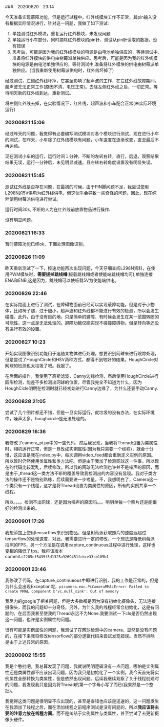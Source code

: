 ###　20200820　23:14

今天准备实现蔽障功能，但是运行过程中，红外线模块工作不正常，其pin输入没有根据实际情况进行，针对这一问题，我做了如下测试:

1. 单独测试红外模块，重复运行红外模块，未发现问题
2. 单独运行小车部分，同时摘除红外模块的pin针，测试从pin针读取的数据，没有错误
3. 思考后，可能是因为我的红外线模块的电源是由电池单独供应的，等待测试中,准备将红外模块的供电由树莓派单独供应。思考后，可能是因为我的红外线模块的电源是由电池单独供应的，等待测试中,准备将红外模块的供电由树莓派单独供应。(当我重新使用树莓派供电时，红外线坏掉了)

经过测试，左侧红外线坏掉，它甚至影响了超声波的工作，在左红外线故障期间，超声波无法正常工作(原因不清，电压正常)。去除左侧红外线之后，一切正常。等待明天新的红外线到达，重新测试。

将左侧红外线去掉，在实验情况下，红外线，超声波和小车配合正常(未实际环境运行)

### 20200821 15:06

经过昨天的问题，我觉得有必要编写测试模块对各个模块进行测试，现在进行小车的测试，在昨天，小车除了红外线模块有问题，小车速度在逐渐改变，直至最后不再运动。

现在测试小车的运行，运行时间１分钟，不断的左转右转，直行，后退，观察结果
结果无误，运行一分钟后，未见明显减速。且左转右转角度设置没有明显失误。


### 20200821 15:45

测试红外线是否存在问题，在最初的时候，由于PIN脚问题不足，我尝试使用L298N的5V供电为红外线供电，但这似乎会导致一些奇怪的问题，因此，现在纯粹使用树莓派供电进行尝试。

运行时间30s, 不断的人为在红外线前放置物品进行操作.

没有明显问题。

### 20200821 16:33

暂时蔽障功能已经ok，下面处理图像识别。

### 20200826 11:09

昨天重新测试了一下，控速功能再次出现问题，今天仔细查阅L298N资料，在使用PWM模块时，**需要拔掉跳线帽**(板载跳线帽或者使能端跳线帽均可),单独连接ENA和ENB,这是因为，跳线帽可以使板载5V为使能端供电。

### 20200826 22:46

在实际路面上进行了测试，在障碍物面前已经可以实现蔽障功能，但是对于小物体，比如椅子腿，过于细小，超声波和红外线都不能进行有效的检测，所以会发生碰撞。此外，由于没有目的地，只是简单的避障，有时候会发生在某一范围转圈的可能性，这一点是无法处理的。避障功能仅能实现不碰撞障碍物，但是转向等还没有进行有效的设置。

### 20200827 10:23

开始实现图像识别功能用于追随某物体进行处理。想要识别网球来进行跟踪处理，但是尝试了HoughCircle和HSV两种方式，都得不到较好的结果。HoughCircle对网球的检测也太垃圾了吧。我服了。

在后面的操作，我使用了高斯滤波，Canny边缘检测，然后使用HoughCircle进行圆形检测，能差不多检测出网球的位置，尽管我完全不知道为什么，因为HoughCicle明明在检测时就已经初始进行Canny边缘了，为什么还要手动Canny.

### 20200828 21:05

尝试了几个图片都还不错，但是一旦实际运行，就垃圾的没有办法，在实际环境中，噪声太多，houghcircle是无法处理的。

### 20200829 16:36

我修改了camera_pi.py中的一些代码，然后我发现，当我将Thread设置为类属性时，相机运行正常，但是一旦改成实例属性(因为我只需要一个线程)，就会十分慢，这应该是我在index.py中，每次调用video_feed都会重新定义实例的原因。所以暂时仍然使用类属性和类方法吧。但是由于我加了检测网球这一件事。所以现在的代码比较混乱，后续修改。所以我的网球无法检测也许并不是噪声的原因，而是由于_thread这一类方法不断的覆盖导致我检测出的内容没有显现。我对于类方法的操作还不是特别熟练，后续需要进一步考量。不，我想明白了，Camera这一个类只有一个线程，这才是将Thread设置为类属性的原因，所有的实例共享一个线程。

所以。。。。检测不出网球，还是因为噪声的原因吗。。。明明单独一个照片还是能很好的检测出来的。


### 20200901 17:26

我想添加上使用tensorflow来识别物品，但是树莓派获取照片的速度远超过tensorflow的处理速度，对此，我需要进行一定的修改，一个想法是降低树莓派拍照的FPS，另一个方法是在调用capture_continuous过程中进行处理，这样也变相的降低了fps。我将该版本commit.`c2205ef5435f5d1325a9269451fcbce33cb185b1`

### 20200901 23:46

我修改了代码，在capture_continueous中即进行识别，我的工作是正常的，但是为什么会出现Exception呢，`picamera.exc.PiCameraMMALError: Failed to create MMAL component b'vc.null_sink': Out of memory`

我尽力的google了相关问题，但是大多数都是因为没有初始化摄像头，无法连接摄像头，而我的问题却十分奇怪，另外，为什么我的线程经常会初始化，这是有问题的，在后面我甚至使我的Thread永远不为None.我要测试一下cls是否仍然出现这一问题，也许是实例属性的问题。

很有可能是实例属性的问题，我测试了在网球检测中的camera，显然是没有问题的，在接下来我将修改tensorflow的部分逻辑代码来尝试发现错误。当然不排除是由于上述异常的原因。

### 20200902 15:55

我是个憨批吧，我总算发现了问题，我就说明明逻辑没有一点问题，哪怕是实例属性还是类属性都不应该出现问题，因为我只是初始化了一个实例。我今天首先将实例属性全部转换为类属性，但是依然出现问题。后续我继续观察了关于线程创建时的问题，我发现我只是因为将Thread的第一个字母小写了而已(我果然是一个憨批)。
 
我觉得这类问题是很明显不应出现的，甚至是查错也应该是迅速的，这一问题发生在我添加了线程之后，而在添加线程之前程序测试是没有问题的，所以**我应该将主要的注意力放在线程方面**。而不是纠结于实例属性与类属性，甚至尝试了去更新摄像头硬件。
